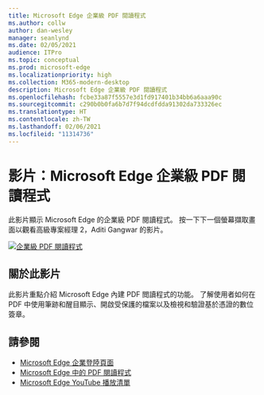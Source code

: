 ```yaml
---
title: Microsoft Edge 企業級 PDF 閱讀程式
ms.author: collw
author: dan-wesley
manager: seanlynd
ms.date: 02/05/2021
audience: ITPro
ms.topic: conceptual
ms.prod: microsoft-edge
ms.localizationpriority: high
ms.collection: M365-modern-desktop
description: Microsoft Edge 企業級 PDF 閱讀程式
ms.openlocfilehash: fcbe33a87f5557e3d1fd917401b34bb6a6aaa90c
ms.sourcegitcommit: c290b0b0fa6b7d7f94dcdfdda91302da733326ec
ms.translationtype: HT
ms.contentlocale: zh-TW
ms.lasthandoff: 02/06/2021
ms.locfileid: "11314736"
---
```

# 影片：Microsoft Edge 企業級 PDF 閱讀程式

此影片顯示 Microsoft Edge 的企業級 PDF 閱讀程式。 按一下下一個螢幕擷取畫面以觀看高級專案經理 2，Aditi Gangwar 的影片。

[![企業級 PDF 閱讀程式](media/microsoft-edge-video-pdf-reader/0.png)](http://www.youtube.com/watch?v=XWAqNQ0xAcE "Enterprise grade PDF reader")

##  <a name="about-the-video"></a>關於此影片

此影片重點介紹 Microsoft Edge 內建 PDF 閲讀程式的功能。 了解使用者如何在 PDF 中使用筆跡和醒目顯示、開啟受保護的檔案以及檢視和驗證基於憑證的數位簽章。

##  <a name="see-also"></a>請參閱

- [Microsoft Edge 企業登陸頁面](https://aka.ms/EdgeEnterprise)
- [Microsoft Edge 中的 PDF 閱讀程式](microsoft-edge-pdf.md)
- [Microsoft Edge YouTube 播放清單](https://www.youtube.com/playlist?list=PLXtHYVsvn_b-uXh1tMeYpT-0iD8tD3tFy)

